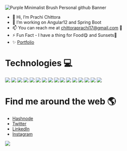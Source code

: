 ![Purple Minimalist Brush Personal github Banner](https://user-images.githubusercontent.com/61531836/144378610-b2b78853-2237-425f-9bfd-09126e926c45.png)


- 👋 Hi, I’m Prachi Chittora
- 👀 I’m working on Angular12 and Spring Boot
- 📫 You can reach me at <a href="chittoraprachi17@gmail.com"> chittoraprachi17@gmail.com 👋 </a>
- ⚡ Fun Fact - I have a thing for Food😋 and Sunsets🌇
- :sparkles: <a href="https://bit.ly/prachiii_hashnode">Portfolio</a>
<h1>Technologies 💻 </h1>

![](https://img.shields.io/badge/HTML5-E34F26?style=for-the-badge&logo=html5&logoColor=white)
![](https://img.shields.io/badge/CSS3-F7DF1E?style=for-the-badge&logo=css3&logoColor=white)
![](https://img.shields.io/badge/JavaScript-orange?style=for-the-badge&logo=javascript&logoColor=black)
![](https://img.shields.io/badge/Angular-1572B6?style=for-the-badge&logo=angular&logoColor=black)
![](https://img.shields.io/badge/React-20232A?style=for-the-badge&logo=react&logoColor=61DAFB)
![](https://img.shields.io/badge/Sass-CC6699?style=for-the-badge&logo=sass&logoColor=white)
![](https://img.shields.io/badge/SpringBoot-darkgreen?style=for-the-badge&logo=spring&logoColor=61DAFB)
![](https://img.shields.io/badge/Bootstrap-563D7C?style=for-the-badge&logo=bootstrap&logoColor=white)
![](https://img.shields.io/badge/Material--UI-0081CB?style=for-the-badge&logo=material-ui&logoColor=white)
![](https://img.shields.io/badge/jQuery-darkred?style=for-the-badge&logo=jquery&logoColor=white)
![](https://img.shields.io/badge/Heroku-cadetblue?style=for-the-badge&logo=heroku&logoColor=white)
![](https://img.shields.io/badge/ScikitLearn-red?style=for-the-badge&logo=scikitlearn&logoColor=white)
![](https://img.shields.io/badge/Numpy-goldenrod?style=for-the-badge&logo=numpy&logoColor=white)
![](https://img.shields.io/badge/Pandas-olive?style=for-the-badge&logo=pandas&logoColor=white)
![](https://img.shields.io/badge/MatplotLib-darkviolet?style=for-the-badge&logo=matplotlib&logoColor=white)
![](https://img.shields.io/badge/Seaborn-salmon?style=for-the-badge&logo=seaborn&logoColor=white)


<!-- ![](https://img.shields.io/badge/figma-0AC97F?style=for-the-badge&logo=figma&logoColor=white) -->

            
<h1> Find me around the web 🌎</h1>
<ul>                  
            <li><a href="https://bit.ly/prachiii_hashnode">Hashnode</a> </li>
            <li><a href="https://twitter.com/prachi_chittora">Twitter</a> </li>
            <li><a href="https://www.linkedin.com/in/prachi17/">LinkedIn</a> </li>
            <li><a href="https://www.instagram.com/prachi._.chittora/">Instagram</a> </li>
     
</ul>

[![](https://visitcount.itsvg.in/api?id=pChittora&label=Profile%20Views&color=0&icon=8&pretty=false)](https://visitcount.itsvg.in)


<!---
prachic17/prachic17 is a ✨ special ✨ repository because its `README.md` (this file) appears on your GitHub profile.
You can click the Preview link to take a look at your changes.
--->
